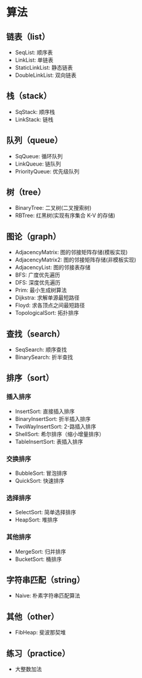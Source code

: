 # 算法

## 链表（list）
* SeqList: 顺序表
* LinkList: 单链表
* StaticLinkList: 静态链表
* DoubleLinkList: 双向链表 

## 栈（stack）
* SqStack: 顺序栈
* LinkStack: 链栈

## 队列（queue）
* SqQueue: 循环队列
* LinkQueue: 链队列
* PriorityQueue: 优先级队列

## 树（tree）
* BinaryTree: 二叉树(二叉搜索树)
* RBTree: 红黑树(实现有序集合 K-V 的存储)

## 图论（graph）
* AdjacencyMatrix: 图的邻接矩阵存储(模板实现)
* AdjacencyMatrix2: 图的邻接矩阵存储(非模板实现)
* AdjacencyList: 图的邻接表存储
* BFS: 广度优先遍历
* DFS: 深度优先遍历
* Prim: 最小生成树算法
* Dijkstra: 求解单源最短路径
* Floyd: 求各顶点之间最短路径
* TopologicalSort: 拓扑排序

## 查找（search）
* SeqSearch: 顺序查找
* BinarySearch: 折半查找

## 排序（sort）
### 插入排序
* InsertSort: 直接插入排序
* BinaryInsertSort: 折半插入排序
* TwoWayInsertSort: 2-路插入排序
* ShellSort: 希尔排序（缩小增量排序）
* TableInsertSort: 表插入排序

### 交换排序
* BubbleSort: 冒泡排序
* QuickSort: 快速排序

### 选择排序
* SelectSort: 简单选择排序
* HeapSort: 堆排序

### 其他排序
* MergeSort: 归并排序
* BucketSort: 桶排序

## 字符串匹配（string）
* Naive: 朴素字符串匹配算法

## 其他（other）
* FibHeap: 斐波那契堆

## 练习（practice）
* 大整数加法